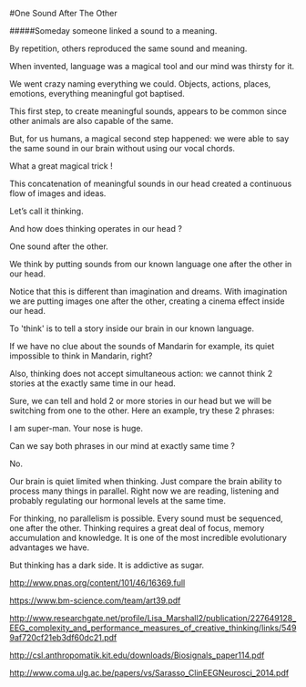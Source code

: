 #One Sound After The Other

#####Someday someone linked a sound to a meaning. 

By repetition, others reproduced the same sound and meaning.

When invented, language was a magical tool and our mind was thirsty for it. 

We went crazy naming everything we could. Objects, actions, places, emotions, everything meaningful got baptised.

This first step, to create meaningful sounds, appears to be common since other animals are also capable of the same. 

But, for us humans, a magical second step happened: we were able to say the same sound in our brain without using our vocal chords.

What a great magical trick ! 

This concatenation of meaningful sounds in our head created  a continuous flow of images and ideas.

Let’s call it thinking.  

And how does thinking operates in our head ?  

One sound after the other.  

We think by putting sounds from our known language one after the other in our head. 

Notice that this is different than imagination and dreams. With imagination we are putting images one after the other, creating a cinema effect inside our head. 

To 'think' is to tell a story inside our brain in our known language.

If we have no clue about the sounds of Mandarin for example, its quiet impossible to think in Mandarin, right?

Also, thinking does not accept simultaneous action: we cannot think 2 stories at the exactly same time in our head.

Sure, we can tell and hold 2 or more stories in our head but we will be switching from one to the other. Here an example, try these 2 phrases:

I am super-man.
Your nose is huge.

Can we say both phrases in our mind at exactly same time ?

No.

Our brain is quiet limited when thinking. Just compare the brain ability to process many things in parallel. Right now we are reading, listening and probably regulating our hormonal levels at the same time. 

For thinking, no parallelism is possible. Every sound must be sequenced, one after the other. Thinking requires a great deal of focus, memory accumulation and knowledge. It is one of the most incredible evolutionary advantages we have. 

But thinking has a dark side. It is addictive as sugar. 


http://www.pnas.org/content/101/46/16369.full

https://www.bm-science.com/team/art39.pdf

http://www.researchgate.net/profile/Lisa_Marshall2/publication/227649128_EEG_complexity_and_performance_measures_of_creative_thinking/links/5499af720cf21eb3df60dc21.pdf

http://csl.anthropomatik.kit.edu/downloads/Biosignals_paper114.pdf

http://www.coma.ulg.ac.be/papers/vs/Sarasso_ClinEEGNeurosci_2014.pdf

